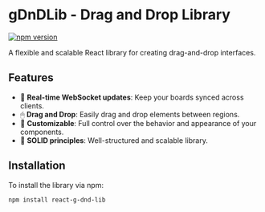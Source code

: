 # gDnDLib - Drag and Drop Library

[![npm version](https://badge.fury.io/js/gDnDLib.svg)](https://badge.fury.io/js/gDnDLib)

A flexible and scalable React library for creating drag-and-drop interfaces.

## Features

- 🔄 **Real-time WebSocket updates**: Keep your boards synced across clients.
- 🖱 **Drag and Drop**: Easily drag and drop elements between regions.
- 🔧 **Customizable**: Full control over the behavior and appearance of your components.
- 🎯 **SOLID principles**: Well-structured and scalable library.

## Installation

To install the library via npm:

```bash
npm install react-g-dnd-lib
```
